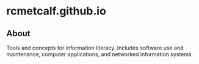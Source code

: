 # rcmetcalf.github.io

## About

Tools and concepts for information literacy. Includes software use and maintenance, computer applications, and networked information systems.
